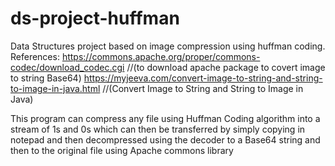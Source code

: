 # ds-project-huffman
Data Structures project based on image compression using huffman coding.
References:
https://commons.apache.org/proper/commons-codec/download_codec.cgi  //(to download apache package to covert image to string Base64)
https://myjeeva.com/convert-image-to-string-and-string-to-image-in-java.html //(Convert Image to String and String to Image in Java)


This program can compress any file using Huffman Coding algorithm into a stream of 1s and 0s which can then be transferred by simply copying in notepad and then decompressed using the decoder to a Base64 string and then to the original file using Apache commons library
